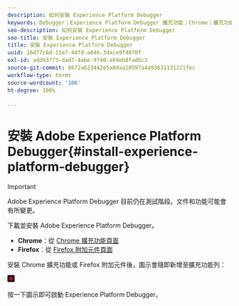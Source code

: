 ```yaml
---
description: 如何安裝 Experience Platform Debugger
keywords: Debugger；Experience Platform Debugger 擴充功能；Chrome；擴充功能；安裝
seo-description: 如何安裝 Experience Platform Debugger
seo-title: 安裝 Experience Platform Debugger
title: 安裝 Experience Platform Debugger
uuid: 16d77c6d-11e7-4dfd-a846-3dace9f4070f
exl-id: add83773-dad7-4abe-9740-a69eb8fadbc3
source-git-commit: 8672a623442e5a0daa10597a4a93631131221fec
workflow-type: tm+mt
source-wordcount: '106'
ht-degree: 100%

---
```


# 安裝 Adobe Experience Platform Debugger{#install-experience-platform-debugger}

>[!IMPORTANT]
>
>Adobe Experience Platform Debugger 目前仍在測試階段。文件和功能可能會有所變更。

下載並安裝 Adobe Experience Platform Debugger。

* **Chrome**：從 [Chrome 擴充功能頁面](https://chrome.google.com/webstore/detail/adobe-experience-cloud-de/ocdmogmohccmeicdhlhhgepeaijenapj)
* **Firefox**：從 [Firefox 附加元件頁面](https://addons.mozilla.org/zh-TW/firefox/addon/adobe-experience-platform-dbg/)

安裝 Chrome 擴充功能或 Firefox 附加元件後，圖示會隨即新增至擴充功能列：

![](assets/start-icon.jpg)

按一下圖示即可啟動 Experience Platform Debugger。

